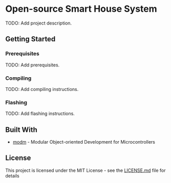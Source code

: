 # Open-source Smart House System
TODO: Add project description.

## Getting Started

### Prerequisites
TODO: Add prerequisites.

### Compiling
TODO: Add compiling instructions.

### Flashing
TODO: Add flashing instructions.

## Built With
* [modm](https://github.com/modm-io/modm) - Modular Object-oriented Development for Microcontrollers

## License
This project is licensed under the MIT License - see the [LICENSE.md](LICENSE.md) file for details
